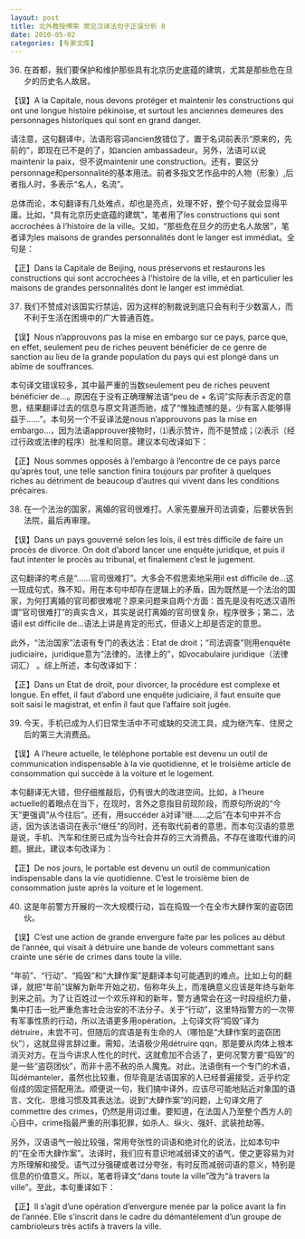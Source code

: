 ```yaml
---
layout: post
title: 北外教授傅荣 常见汉译法句子正误分析 8
date: 2010-05-02
categories: [专家文库]  
---
```


36. 在首都，我们要保护和维护那些具有北京历史底蕴的建筑，尤其是那些危在旦夕的历史名人故居。

【误】A la Capitale, nous devons protéger et maintenir les constructions qui ont une longue histoire pékinoise, et surtout les anciennes demeures des personnages historiques qui sont en grand danger.

请注意，这句翻译中，法语形容词ancien放错位了，置于名词前表示“原来的，先前的”，即现在已不是的了，如ancien ambassadeur。另外，法语可以说maintenir la paix，但不说maintenir une construction。还有，要区分personnage和personnalité的基本用法。前者多指文艺作品中的人物（形象）,后者指人时，多表示“名人，名流”。

总体而论，本句翻译有几处难点，却也是亮点，处理不好，整个句子就会显得平庸。比如，“具有北京历史底蕴的建筑”，笔者用了les constructions qui sont accrochées à l’histoire de la ville。又如，“那些危在旦夕的历史名人故居”，笔者译为les maisons de grandes personnalités dont le langer est immédiat。全句是：

【正】Dans la Capitale de Beijing, nous préservons et restaurons les constructions qui sont accrochées à l’histoire de la ville, et en particulier les maisons de grandes personnalités dont le langer est immédiat.

37. 我们不赞成对该国实行禁运，因为这样的制裁说到底只会有利于少数富人，而不利于生活在困境中的广大普通百姓。

【误】Nous n’approuvons pas la mise en embargo sur ce pays, parce que, en effet, seulement peu de riches peuvent bénéficier de ce genre de sanction au lieu de la grande population du pays qui est plongé dans un abîme de souffrances.

本句译文错误较多，其中最严重的当数seulement peu de riches peuvent bénéficier de…。原因在于没有正确理解法语“peu de + 名词”实际表示否定的意思，结果翻译过去的信息与原文背道而驰，成了“惟独遗憾的是，少有富人能够得益于……”。本句另一个不妥译法是nous n’approuvons pas la mise en embargo…，因为法语approuver接物时，⑴表示赞许，而不是赞成；⑵表示（经过行政或法律的程序）批准和同意。建议本句改译如下：

【正】Nous sommes opposés à l’embargo à l’encontre de ce pays parce qu’après tout, une telle sanction finira toujours par profiter à quelques riches au détriment de beaucoup d’autres qui vivent dans les conditions précaires.

38. 在一个法治的国家，离婚的官司很难打。人家先要展开司法调查，后要状告到法院，最后再审理。

【误】Dans un pays gouverné selon les lois, il est très difficile de faire un procès de divorce. On doit d’abord lancer une enquête juridique, et puis il faut intenter le procès au tribunal, et finalement c’est le jugement.

这句翻译的考点是“……官司很难打”。大多会不假思索地采用il est difficile de…这一现成句式，殊不知，用在本句中却存在逻辑上的矛盾，因为既然是一个法治的国家，为何打离婚的官司都很难呢？原来问题来自两个方面：首先是没有吃透汉语所谓“官司很难打”的真实含义，其实是说打离婚的官司很复杂，程序很多；第二，法语il est difficile de…语法上讲是肯定的形式，但语义上却是否定的意思。

此外，“法治国家”法语有专门的表达法：Etat de droit；“司法调查”则用enquête judiciaire，juridique意为“法律的，法律上的”，如vocabulaire juridique（法律词汇） 。综上所述，本句改译如下：

【正】Dans un Etat de droit, pour divorcer, la procédure est complexe et longue. En effet, il faut d’abord une enquête judiciaire, il faut ensuite que soit saisi le magistrat, et enfin il faut que l’affaire soit jugée.

39. 今天，手机已成为人们日常生活中不可或缺的交流工具，成为继汽车、住房之后的第三大消费品。

【误】A l’heure actuelle, le téléphone portable est devenu un outil de communication indispensable à la vie quotidienne, et le troisième article de consommation qui succède à la voiture et le logement.

本句翻译无大错，但仔细推敲后，仍有很大的改进空间。比如，à l’heure actuelle的着眼点在当下，在现时，言外之意指目前现阶段，而原句所说的“今天”更强调“从今往后”。还有，用succéder à对译“继……之后”在本句中并不合适，因为该法语词在表示“继任”的同时，还有取代前者的意思，而本句汉语的意思是说，手机、汽车和住房已成为当今社会并存的三大消费品，不存在谁取代谁的问题。据此，建议本句改译为：

【正】De nos jours, le portable est devenu un outil de communication indispensable dans la vie quotidienne. C’est le troisième bien de consommation juste après la voiture et le logement.

40. 这是年前警方开展的一次大规模行动，旨在捣毁一个在全市大肆作案的盗窃团伙。

【误】C’est une action de grande envergure faite par les polices au début de l’année, qui visait à détruire une bande de voleurs commettant sans crainte une série de crimes dans toute la ville.

“年前”、“行动”、“捣毁”和“大肆作案”是翻译本句可能遇到的难点。比如上句的翻译，就把“年前”误解为新年开始之初，俗称年头上，而准确意义应该是年终与新年到来之前。为了让百姓过一个欢乐祥和的新年，警方通常会在这一时段组织力量，集中打击一批严重危害社会治安的不法分子。关于“行动”，这里特指警方的一次带有军事性质的行动，所以法语更多用opération。上句译文将“捣毁”译为détruire，未尝不可，但随后的宾语是有生命的人（哪怕是“大肆作案的盗窃团伙”），这就显得言辞过重。需知，法语极少用détruire qqn，那是要从肉体上根本消灭对方。在当今讲求人性化的时代，这就愈加不合适了，更何况警方要“捣毁”的是一些“盗窃团伙”，而非十恶不赦的杀人魔鬼。对此，法语倒有一个专门的术语，叫démanteler，虽然也比较重，但毕竟是法语国家的人已经普遍接受，近乎约定俗成的固定搭配用法。顺便说一句，我们搞中译外，应该尽可能地贴近对象国的语言、文化、思维习惯及其表达法。说到“大肆作案”的问题，上句译文用了commettre des crimes，仍然是用词过重。要知道，在法国人乃至整个西方人的心目中，crime指最严重的刑事犯罪，如杀人、纵火、强奸、武装抢劫等。

另外，汉语语气一般比较强，常用夸张性的词语和绝对化的说法，比如本句中的“在全市大肆作案”。法译时，我们应有意识地减弱译文的语气，使之更容易为对方所理解和接受。语气过分强硬或者过分夸张，有时反而减弱词语的意义，特别是信息的价值意义。所以，笔者将译文“dans toute la ville”改为“à travers la ville”。至此，本句重译如下：

【正】Il s’agit d’une opération d’envergure menée par la police avant la fin de l’année. Elle s’inscrit dans le cadre du démantèlement d’un groupe de cambrioleurs très actifs à travers la ville.
